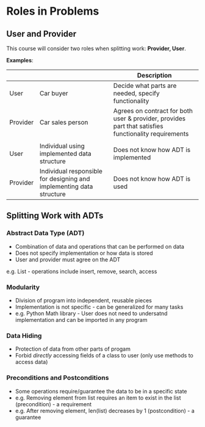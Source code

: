 # Roles in Problems

## User and Provider

This course will consider two roles when splitting work: **Provider, User**.

**Examples**:

|          |                                                              | Description                                                  |
| -------- | ------------------------------------------------------------ | ------------------------------------------------------------ |
| User     | Car buyer                                                    | Decide what parts are needed, specify functionality          |
| Provider | Car sales person                                             | Agrees on contract for both user & provider, provides part that satisfies functionality requirements |
|          |                                                              |                                                              |
| User     | Individual using implemented data structure                  | Does not know how ADT is implemented                         |
| Provider | Individual responsible for designing and implementing data structure | Does not know how ADT is used                                |

## Splitting Work with ADTs

### Abstract Data Type (ADT)

- Combination of data and operations that can be performed on data
- Does not specify implementation or how data is stored
- User and provider must agree on the ADT

e.g. List - operations include insert, remove, search, access

### Modularity

- Division of program into independent, reusable pieces
- Implementation is not specific - can be generalized for many tasks
- e.g. Python Math library - User does not need to undersatnd implementation and can be imported in any program

### Data Hiding

- Protection of data from other parts of progam
- Forbid *directly* accessing fields of a class to user (only use methods to access data)

### Preconditions and Postconditions

- Some operations require/guarantee the data to be in a specific state
- e.g. Removing element from list requires an item to exist in the list (precondition) - a requirement
- e.g. After removing element, len(list) decreases by 1 (postcondition) - a guarantee

## 